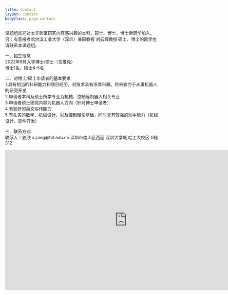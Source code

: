 ```yaml
---
title: Contact
layout: contact
bodyClass: page-contact
---
```


课题组欢迎对本实验室研究内容感兴趣的本科、硕士、博士、博士后同学加入。  
另：有意报考哈尔滨工业大学（深圳）兼职教授 刘云辉教授 硕士、博士的同学也请联系本课题组。  
  
一、招生信息  
    2022年9月入学博士/硕士（含推免）  
    博士1名，硕士4-5名
   
二、对博士/硕士申请者的基本要求  
    1.具有相当的科研能力和项目经历，对技术具有浓厚兴趣。将来致力于从事机器人的研究开发  
 2.申请者本科及硕士所学专业为机械、控制等机器人相关专业  
    3.申请者硕士研究内容为机器人方向（针对博士申请者）  
    4.有较好的英文写作能力    
    5.有扎实的数学、机械设计、以及控制理论基础，同时具有较强的动手能力（机械设计、软件开发）  

  
三、联系方式   
 联系人：姜欣  x<!-- >@. -->.ji<!-- >@. -->an<!-- >@. -->g@hi<!-- >@. -->t.e<!-- >@. -->d<!-- >@. -->u.c<!-- >@. -->n 深圳市南山区西丽 深圳大学城 哈工大校区 G栋312


  

<iframe width="800" height="460" frameborder='0' scrolling='no' marginheight='0' marginwidth='0' src="https://surl.amap.com/22phJtzLgeW"></iframe>



